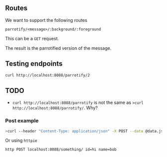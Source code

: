 ## Routes

We want to support the following routes

```
parrotify/<message>/:background/:foreground
```

This can be a `GET` request.

The result is the parrotified version of the message.

## Testing endpoints

```bash
curl http://localhost:8088/parrotify/2
```

## TODO

- `curl http://localhost:8088/parrotify` is not
the same as `>curl http://localhost:8088/parrotify/`. Why?

### Post example
```bash
>curl --header "Content-Type: application/json" -X POST --data @data.json  http://localhost:8088/something/
```

Or using `httpie`

```bash
http POST localhost:8088/something/ id=hi name=bob
```

